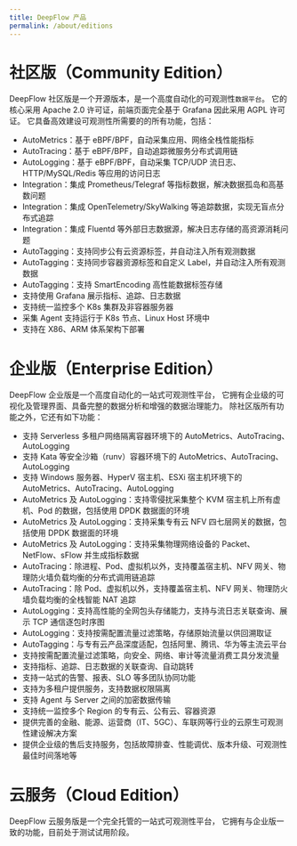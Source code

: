 ```yaml
---
title: DeepFlow 产品
permalink: /about/editions
---
```


# 社区版（Community Edition）

DeepFlow 社区版是一个开源版本，是一个高度自动化的可观测性`数据平台`。
它的核心采用 Apache 2.0 许可证，前端页面完全基于 Grafana 因此采用 AGPL 许可证。
它具备高效建设可观测性所需要的的所有功能，包括：

- AutoMetrics：基于 eBPF/BPF，自动采集应用、网络全栈性能指标
- AutoTracing：基于 eBPF/BPF，自动追踪微服务分布式调用链
- AutoLogging：基于 eBPF/BPF，自动采集 TCP/UDP 流日志、HTTP/MySQL/Redis 等应用的访问日志
- Integration：集成 Prometheus/Telegraf 等指标数据，解决数据孤岛和高基数问题
- Integration：集成 OpenTelemetry/SkyWalking 等追踪数据，实现无盲点分布式追踪
- Integration：集成 Fluentd 等外部日志数据源，解决日志存储的高资源消耗问题
- AutoTagging：支持同步公有云资源标签，并自动注入所有观测数据
- AutoTagging：支持同步容器资源标签和自定义 Label，并自动注入所有观测数据
- AutoTagging：支持 SmartEncoding 高性能数据标签存储
- 支持使用 Grafana 展示指标、追踪、日志数据
- 支持统一监控多个 K8s 集群及非容器服务器
- 采集 Agent 支持运行于 K8s 节点、Linux Host 环境中
- 支持在 X86、ARM 体系架构下部署

# 企业版（Enterprise Edition）

DeepFlow 企业版是一个高度自动化的一站式可观测性平台，
它拥有企业级的可视化及管理界面、具备完整的数据分析和增强的数据治理能力。
除社区版所有功能之外，它还有如下功能：

- 支持 Serverless 多租户网络隔离容器环境下的 AutoMetrics、AutoTracing、AutoLogging
- 支持 Kata 等安全沙箱（runv）容器环境下的 AutoMetrics、AutoTracing、AutoLogging
- 支持 Windows 服务器、HyperV 宿主机、ESXi 宿主机环境下的 AutoMetrics、AutoTracing、AutoLogging
- AutoMetrics 及 AutoLogging：支持零侵扰采集整个 KVM 宿主机上所有虚机、Pod 的数据，包括使用 DPDK 数据面的环境
- AutoMetrics 及 AutoLogging：支持采集专有云 NFV 四七层网关的数据，包括使用 DPDK 数据面的环境
- AutoMetrics 及 AutoLogging：支持采集物理网络设备的 Packet、NetFlow、sFlow 并生成指标数据
- AutoTracing：除进程、Pod、虚拟机以外，支持覆盖宿主机、NFV 网关、物理防火墙负载均衡的分布式调用链追踪
- AutoTracing：除 Pod、虚拟机以外，支持覆盖宿主机、NFV 网关、物理防火墙负载均衡的全栈智能 NAT 追踪
- AutoLogging：支持高性能的全网包头存储能力，支持与流日志关联查询、展示 TCP 通信逐包时序图
- AutoLogging：支持按需配置流量过滤策略，存储原始流量以供回溯取证
- AutoTagging：与专有云产品深度适配，包括阿里、腾讯、华为等主流云平台
- 支持按需配置流量过滤策略，向安全、网络、审计等流量消费工具分发流量
- 支持指标、追踪、日志数据的关联查询、自动跳转
- 支持一站式的告警、报表、SLO 等多团队协同功能
- 支持为多租户提供服务，支持数据权限隔离
- 支持 Agent 与 Server 之间的加密数据传输
- 支持统一监控多个 Region 的专有云、公有云、容器资源
- 提供完善的金融、能源、运营商（IT、5GC）、车联网等行业的云原生可观测性建设解决方案
- 提供企业级的售后支持服务，包括故障排查、性能调优、版本升级、可观测性最佳时间落地等

# 云服务（Cloud Edition）

DeepFlow 云服务版是一个完全托管的一站式可观测性平台，
它拥有与企业版一致的功能，目前处于测试试用阶段。
